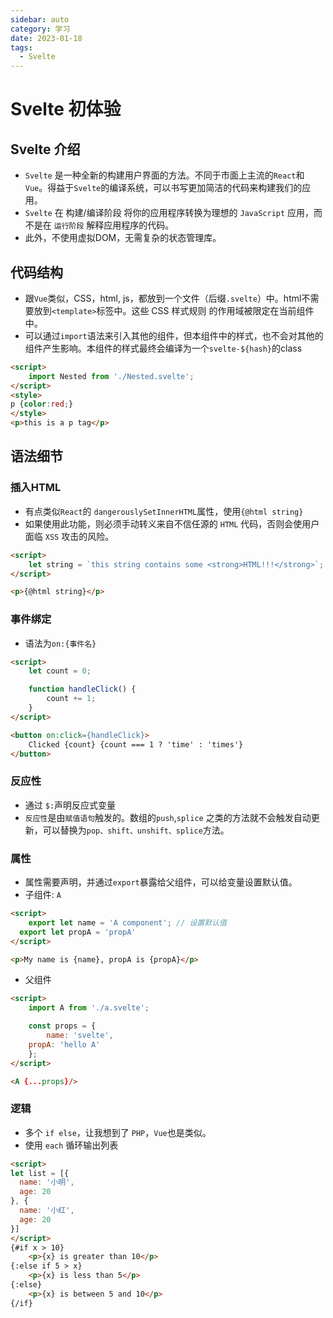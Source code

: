 ```yaml
---
sidebar: auto
category: 学习
date: 2023-01-18 
tags:
  - Svelte
---
```


# Svelte 初体验

## Svelte 介绍
* `Svelte` 是一种全新的构建用户界面的方法。不同于市面上主流的`React`和`Vue`。得益于`Svelte`的编译系统，可以书写更加简洁的代码来构建我们的应用。
* `Svelte` 在 构建/编译阶段 将你的应用程序转换为理想的 `JavaScript` 应用，而不是在 `运行阶段` 解释应用程序的代码。
* 此外，不使用虚拟DOM，无需复杂的状态管理库。

## 代码结构
* 跟`Vue`类似，CSS，html, js，都放到一个文件（后缀`.svelte`）中。html不需要放到`<template>`标签中。这些 CSS 样式规则 的作用域被限定在当前组件中。
* 可以通过`import`语法来引入其他的组件，但本组件中的样式，也不会对其他的组件产生影响。本组件的样式最终会编译为一个`svelte-${hash}`的class

```html
<script>
	import Nested from './Nested.svelte';
</script>
<style>
p {color:red;}
</style>
<p>this is a p tag</p>
```

## 语法细节

### 插入HTML
* 有点类似`React`的 `dangerouslySetInnerHTML`属性，使用`{@html string}`
* 如果使用此功能，则必须手动转义来自不信任源的 `HTML` 代码，否则会使用户面临 `XSS` 攻击的风险。
```html
<script>
	let string = `this string contains some <strong>HTML!!!</strong>`;
</script>

<p>{@html string}</p>
```

### 事件绑定
* 语法为`on:{事件名}`
```html
<script>
	let count = 0;

	function handleClick() {
		count += 1;
	}
</script>

<button on:click={handleClick}>
	Clicked {count} {count === 1 ? 'time' : 'times'}
</button>
```

### 反应性
* 通过 `$:`声明反应式变量
* `反应性`是由`赋值语句`触发的。数组的`push`,`splice` 之类的方法就不会触发自动更新，可以替换为`pop、shift、unshift、splice`方法。


### 属性
* 属性需要声明，并通过`export`暴露给父组件，可以给变量设置默认值。
* 子组件: `A`
```html
<script>
	export let name = 'A component'; // 设置默认值
  export let propA = 'propA'
</script>

<p>My name is {name}, propA is {propA}</p>
```
* 父组件
```html
<script>
	import A from './a.svelte';

	const props = {
		name: 'svelte',
    propA: 'hello A'
	};
</script>

<A {...props}/>
```

### 逻辑
* 多个 `if else`，让我想到了 `PHP`，`Vue`也是类似。
* 使用 `each` 循环输出列表
```html
<script>
let list = [{
  name: '小明',
  age: 20
}, {
  name: '小红',
  age: 20
}]
</script>
{#if x > 10}
	<p>{x} is greater than 10</p>
{:else if 5 > x}
	<p>{x} is less than 5</p>
{:else}
	<p>{x} is between 5 and 10</p>
{/if}
```
